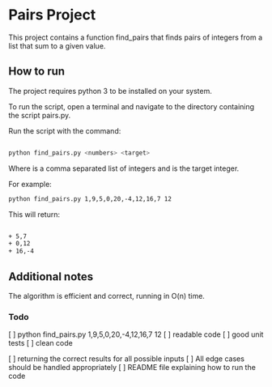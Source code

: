 # Pairs Project

This project contains a function find_pairs that finds pairs of integers from a list that sum to a given value.

## How to run

The project requires python 3 to be installed on your system.

To run the script, open a terminal and navigate to the directory containing the script pairs.py.

Run the script with the command:

```bash

python find_pairs.py <numbers> <target>
```
Where <numbers> is a comma separated list of integers and <target> is the target integer.

For example:

```bash
python find_pairs.py 1,9,5,0,20,-4,12,16,7 12
```

This will return:
```bash

+ 5,7
+ 0,12
+ 16,-4

```

## Additional notes
The algorithm is efficient and correct, running in O(n) time.

### Todo

[ ] python find_pairs.py 1,9,5,0,20,-4,12,16,7 12
[ ] readable code
[ ] good unit tests
[ ] clean code

[ ] returning the correct results for all possible inputs
[ ] All edge cases should be handled appropriately
[ ] README file explaining how to run the code
